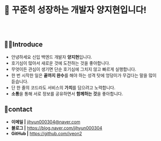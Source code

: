 # 🐣 꾸준히 성장하는 개발자 양지현입니다!
<br></br>

## 💁‍♀️Introduce
 - 안녕하세요 신입 백엔드 개발자 **양지현**입니다.</br>
 - 호기심이 많아서 새로운 것에 도전하는 것을 좋아합니다.</br>
 - 무엇이든 관심이 생기면 단순 호기심에 그치지 않고 빠르게 실행합니다.</br>
 - 한 번 시작한 일은 **끝까지 완수**를 해야 하는 성격 탓에 엉덩이가 무겁다는 말을 많이 듣습니다.</br>
 - 단 한 줄의 코드라도 서비스의 **가치**를 담으려고 노력합니다.</br>
 - **소통**을 통해 서로 정보를 공유하면서 **함께하는 것**을 좋아합니다.</br>

## 💫contact
 - **이메일 |** jihyun000304@naver.com
 - **블로그 |** https://blog.naver.com/jihyun000304
 - **GitHub |** https://github.com/jyeon2
 <br></br>
 <br></br>
